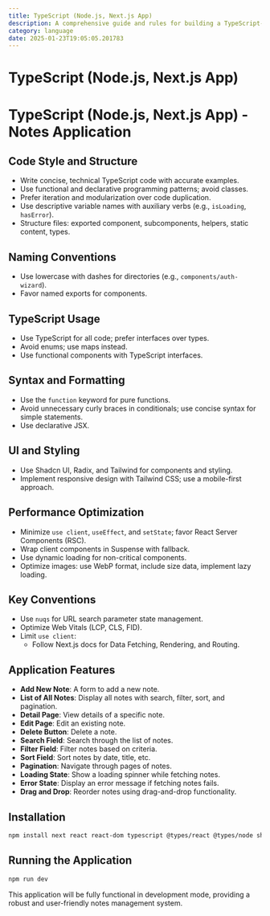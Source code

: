 ```yaml
---
title: TypeScript (Node.js, Next.js App)
description: A comprehensive guide and rules for building a TypeScript-based Notes Application using Node.js, Next.js App Router, React, Shadcn UI, Radix UI, and Tailwind CSS. This application includes features like adding, editing, deleting notes, search, filter, sort, pagination, loading states, error handling, and drag-and-drop functionality.
category: language
date: 2025-01-23T19:05:05.201783
---
```


# TypeScript (Node.js, Next.js App)

# TypeScript (Node.js, Next.js App) - Notes Application

## Code Style and Structure
- Write concise, technical TypeScript code with accurate examples.
- Use functional and declarative programming patterns; avoid classes.
- Prefer iteration and modularization over code duplication.
- Use descriptive variable names with auxiliary verbs (e.g., `isLoading`, `hasError`).
- Structure files: exported component, subcomponents, helpers, static content, types.

## Naming Conventions
- Use lowercase with dashes for directories (e.g., `components/auth-wizard`).
- Favor named exports for components.

## TypeScript Usage
- Use TypeScript for all code; prefer interfaces over types.
- Avoid enums; use maps instead.
- Use functional components with TypeScript interfaces.

## Syntax and Formatting
- Use the `function` keyword for pure functions.
- Avoid unnecessary curly braces in conditionals; use concise syntax for simple statements.
- Use declarative JSX.

## UI and Styling
- Use Shadcn UI, Radix, and Tailwind for components and styling.
- Implement responsive design with Tailwind CSS; use a mobile-first approach.

## Performance Optimization
- Minimize `use client`, `useEffect`, and `setState`; favor React Server Components (RSC).
- Wrap client components in Suspense with fallback.
- Use dynamic loading for non-critical components.
- Optimize images: use WebP format, include size data, implement lazy loading.

## Key Conventions
- Use `nuqs` for URL search parameter state management.
- Optimize Web Vitals (LCP, CLS, FID).
- Limit `use client`:
  - Follow Next.js docs for Data Fetching, Rendering, and Routing.

## Application Features
- **Add New Note**: A form to add a new note.
- **List of All Notes**: Display all notes with search, filter, sort, and pagination.
- **Detail Page**: View details of a specific note.
- **Edit Page**: Edit an existing note.
- **Delete Button**: Delete a note.
- **Search Field**: Search through the list of notes.
- **Filter Field**: Filter notes based on criteria.
- **Sort Field**: Sort notes by date, title, etc.
- **Pagination**: Navigate through pages of notes.
- **Loading State**: Show a loading spinner while fetching notes.
- **Error State**: Display an error message if fetching notes fails.
- **Drag and Drop**: Reorder notes using drag-and-drop functionality.

## Installation
```bash
npm install next react react-dom typescript @types/react @types/node shadcn-ui radix-ui tailwindcss
```

## Running the Application
```bash
npm run dev
```

This application will be fully functional in development mode, providing a robust and user-friendly notes management system.
